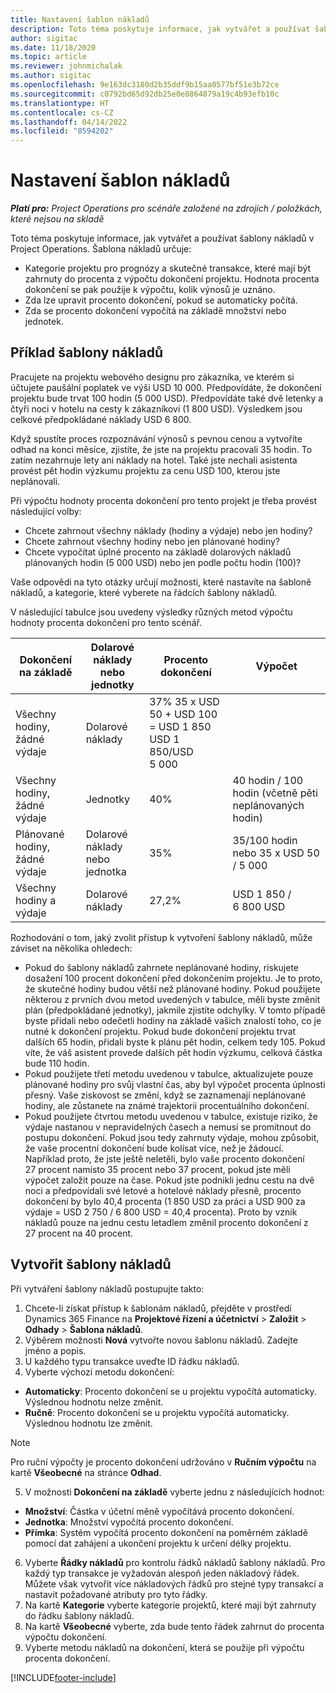 ```yaml
---
title: Nastavení šablon nákladů
description: Toto téma poskytuje informace, jak vytvářet a používat šablony nákladů v Project Operations.
author: sigitac
ms.date: 11/18/2020
ms.topic: article
ms.reviewer: johnmichalak
ms.author: sigitac
ms.openlocfilehash: 9e163dc3180d2b35ddf9b15aa0577bf51e3b72ce
ms.sourcegitcommit: c0792bd65d92db25e0e8864879a19c4b93efb10c
ms.translationtype: HT
ms.contentlocale: cs-CZ
ms.lasthandoff: 04/14/2022
ms.locfileid: "8594202"
---
```

# <a name="set-up-cost-templates"></a>Nastavení šablon nákladů

_**Platí pro:** Project Operations pro scénáře založené na zdrojích / položkách, které nejsou na skladě_


Toto téma poskytuje informace, jak vytvářet a používat šablony nákladů v Project Operations. Šablona nákladů určuje:

- Kategorie projektu pro prognózy a skutečné transakce, které mají být zahrnuty do procenta z výpočtu dokončení projektu. Hodnota procenta dokončení se pak použije k výpočtu, kolik výnosů je uznáno.
- Zda lze upravit procento dokončení, pokud se automaticky počítá.
- Zda se procento dokončení vypočítá na základě množství nebo jednotek.

## <a name="cost-template-example"></a>Příklad šablony nákladů

Pracujete na projektu webového designu pro zákazníka, ve kterém si účtujete paušální poplatek ve výši USD 10 000. Předpovídáte, že dokončení projektu bude trvat 100 hodin (5 000 USD). Předpovídáte také dvě letenky a čtyři noci v hotelu na cesty k zákazníkovi (1 800 USD). Výsledkem jsou celkové předpokládané náklady USD 6 800.

Když spustíte proces rozpoznávání výnosů s pevnou cenou a vytvoříte odhad na konci měsíce, zjistíte, že jste na projektu pracovali 35 hodin. To zatím nezahrnuje lety ani náklady na hotel. Také jste nechali asistenta provést pět hodin výzkumu projektu za cenu USD 100, kterou jste neplánovali.

Při výpočtu hodnoty procenta dokončení pro tento projekt je třeba provést následující volby:

- Chcete zahrnout všechny náklady (hodiny a výdaje) nebo jen hodiny?
- Chcete zahrnout všechny hodiny nebo jen plánované hodiny?
- Chcete vypočítat úplné procento na základě dolarových nákladů plánovaných hodin (5 000 USD) nebo jen podle počtu hodin (100)?

Vaše odpovědi na tyto otázky určují možnosti, které nastavíte na šabloně nákladů, a kategorie, které vyberete na řádcích šablony nákladů.

V následující tabulce jsou uvedeny výsledky různých metod výpočtu hodnoty procenta dokončení pro tento scénář.

| Dokončení na základě | Dolarové náklady nebo jednotky | Procento dokončení | Výpočet |
| --- | --- | --- | --- |
| Všechny hodiny, žádné výdaje | Dolarové náklady | 37% 35 x USD 50 + USD 100 = USD 1 850 USD 1 850/USD 5 000 |
| Všechny hodiny, žádné výdaje | Jednotky | 40% | 40 hodin / 100 hodin (včetně pěti neplánovaných hodin) |
| Plánované hodiny, žádné výdaje | Dolarové náklady nebo jednotka | 35% | 35/100 hodin nebo 35 x USD 50 / 5 000 |
| Všechny hodiny a výdaje | Dolarové náklady | 27,2% | USD 1 850 / 6 800 USD |

Rozhodování o tom, jaký zvolit přístup k vytvoření šablony nákladů, může záviset na několika ohledech:

- Pokud do šablony nákladů zahrnete neplánované hodiny, riskujete dosažení 100 procent dokončení před dokončením projektu. Je to proto, že skutečné hodiny budou větší než plánované hodiny. Pokud použijete některou z prvních dvou metod uvedených v tabulce, měli byste změnit plán (předpokládané jednotky), jakmile zjistíte odchylky. V tomto případě byste přidali nebo odečetli hodiny na základě vašich znalostí toho, co je nutné k dokončení projektu. Pokud bude dokončení projektu trvat dalších 65 hodin, přidali byste k plánu pět hodin, celkem tedy 105. Pokud víte, že váš asistent provede dalších pět hodin výzkumu, celková částka bude 110 hodin.
- Pokud použijete třetí metodu uvedenou v tabulce, aktualizujete pouze plánované hodiny pro svůj vlastní čas, aby byl výpočet procenta úplnosti přesný. Vaše ziskovost se změní, když se zaznamenají neplánované hodiny, ale zůstanete na známé trajektorii procentuálního dokončení.
- Pokud použijete čtvrtou metodu uvedenou v tabulce, existuje riziko, že výdaje nastanou v nepravidelných časech a nemusí se promítnout do postupu dokončení. Pokud jsou tedy zahrnuty výdaje, mohou způsobit, že vaše procentní dokončení bude kolísat více, než je žádoucí. Například proto, že jste ještě neletěli, bylo vaše procento dokončení 27 procent namísto 35 procent nebo 37 procent, pokud jste měli výpočet založit pouze na čase. Pokud jste podnikli jednu cestu na dvě noci a předpovídali své letové a hotelové náklady přesně, procento dokončení by bylo 40,4 procenta (1 850 USD za práci a USD 900 za výdaje = USD 2 750 / 6 800 USD = 40,4 procenta). Proto by vznik nákladů pouze na jednu cestu letadlem změnil procento dokončení z 27 procent na 40 procent.

## <a name="create-cost-templates"></a>Vytvořit šablony nákladů
Při vytváření šablony nákladů postupujte takto:

1. Chcete-li získat přístup k šablonám nákladů, přejděte v prostředí Dynamics 365 Finance na **Projektové řízení a účetnictví** > **Založit** > **Odhady** > **Šablona nákladů**.
2. Výběrem možnosti **Nová** vytvořte novou šablonu nákladů. Zadejte jméno a popis.
3. U každého typu transakce uveďte ID řádku nákladů.
4. Vyberte výchozí metodu dokončení:

  - **Automaticky**: Procento dokončení se u projektu vypočítá automaticky. Výslednou hodnotu nelze změnit.
  - **Ručně**: Procento dokončení se u projektu vypočítá automaticky. Výslednou hodnotu lze změnit.

  > [!NOTE]
  > Pro ruční výpočty je procento dokončení udržováno v **Ručním výpočtu** na kartě **Všeobecné** na stránce **Odhad**.

5. V možnosti **Dokončení na základě** vyberte jednu z následujících hodnot:

  - **Množství**: Částka v účetní měně vypočítává procento dokončení.
  - **Jednotka**: Množství vypočítá procento dokončení.
  - **Přímka**: Systém vypočítá procento dokončení na poměrném základě pomocí dat zahájení a ukončení projektu k určení délky projektu.

6. Vyberte **Řádky nákladů** pro kontrolu řádků nákladů šablony nákladů. Pro každý typ transakce je vyžadován alespoň jeden nákladový řádek. Můžete však vytvořit více nákladových řádků pro stejné typy transakcí a nastavit požadované atributy pro tyto řádky.
7. Na kartě **Kategorie** vyberte kategorie projektů, které mají být zahrnuty do řádku šablony nákladů.
8. Na kartě **Všeobecné** vyberte, zda bude tento řádek zahrnut do procenta výpočtu dokončení.
9. Vyberte metodu nákladů na dokončení, která se použije při výpočtu procenta dokončení.


[!INCLUDE[footer-include](../includes/footer-banner.md)]